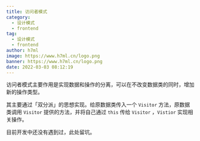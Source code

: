 ```yaml
---
title: 访问者模式
category:
  - 设计模式
  - frontend
tag:
  - 设计模式
  - frontend
author: h7ml
image: https://www.h7ml.cn/logo.png
banner: https://www.h7ml.cn/logo.png
date: 2022-03-03 08:12:19
---
```


访问者模式主要作用是实现数据和操作的分离，可以在不改变数据类的同时，增加新的操作类型。

其主要通过「双分派」的思想实现。给原数据类传入一个 `Visitor` 方法，原数据类调用 `Visitor` 提供的方法，并将自己通过 `this` 传给 `Visitor` ，`Vistior` 实现相关操作。

目前开发中还没有遇到过，此处留坑。
